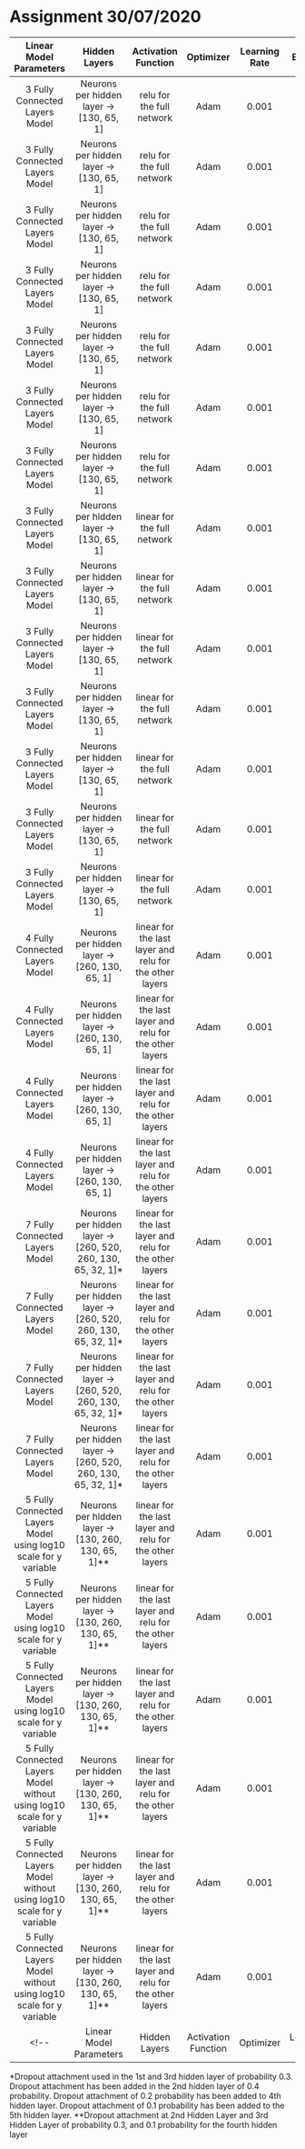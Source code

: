 # Assignment 30/07/2020

|Linear Model Parameters                                                |Hidden Layers                                               |Activation Function                                    |Optimizer|Learning Rate|Epochs|Train MSE   |Train MAE|Val MSE     |Val MAE  |Train MSLE|Val MSLE|Train MAPE|Val MAPE|Train RMSE|Val RMSE |
|:---------------------------------------------------------------------:|:----------------------------------------------------------:|:-----------------------------------------------------:|:-------:|:-----------:|:----:|:----------:|:-------:|:----------:|:-------:|:--------:|:------:|:--------:|:------:|:--------:|:-------:|
|3 Fully Connected Layers Model                                         |Neurons per hidden layer -> [130, 65, 1]                    |relu for the full network                              |Adam     |0.001        |10    |4178527.5000|1281.1110|4390726.0000|1234.6630|          |        |          |        |          |         |
|3 Fully Connected Layers Model                                         |Neurons per hidden layer -> [130, 65, 1]                    |relu for the full network                              |Adam     |0.001        |20    |4089867.7500|1264.1523|4240632.0000|1239.1173|          |        |          |        |          |         |
|3 Fully Connected Layers Model                                         |Neurons per hidden layer -> [130, 65, 1]                    |relu for the full network                              |Adam     |0.001        |50    |3968502.7500|1250.9556|4281258.0000|1229.0972|          |        |          |        |          |         |
|3 Fully Connected Layers Model                                         |Neurons per hidden layer -> [130, 65, 1]                    |relu for the full network                              |Adam     |0.001        |100   |3885934.2500|1236.2449|4119948.5000|1228.3715|          |        |          |        |          |         |
|3 Fully Connected Layers Model                                         |Neurons per hidden layer -> [130, 65, 1]                    |relu for the full network                              |Adam     |0.001        |500   |3546600.5000|1195.4869|4309686.5000|1238.6261|          |        |          |        |          |         |
|3 Fully Connected Layers Model                                         |Neurons per hidden layer -> [130, 65, 1]                    |relu for the full network                              |Adam     |0.001        |1000  |3261451.0000|1168.1522|4606204.5000|1270.4216|          |        |          |        |          |         |
|3 Fully Connected Layers Model                                         |Neurons per hidden layer -> [130, 65, 1]                    |relu for the full network                              |Adam     |0.001        |5000  |3035758.2500|1147.9901|5281517.0000|1363.9896|          |        |          |        |          |         |
|3 Fully Connected Layers Model                                         |Neurons per hidden layer -> [130, 65, 1]                    |linear for the full network                            |Adam     |0.001        |10    |4435840.5000|1350.2988|4683775.5000|1329.4232|          |        |          |        |          |         |
|3 Fully Connected Layers Model                                         |Neurons per hidden layer -> [130, 65, 1]                    |linear for the full network                            |Adam     |0.001        |20    |4412040.0000|1346.2072|4706087.0000|1413.1097|          |        |          |        |          |         |
|3 Fully Connected Layers Model                                         |Neurons per hidden layer -> [130, 65, 1]                    |linear for the full network                            |Adam     |0.001        |50    |4397436.5000|1343.8987|4824719.0000|1336.1906|          |        |          |        |          |         |
|3 Fully Connected Layers Model                                         |Neurons per hidden layer -> [130, 65, 1]                    |linear for the full network                            |Adam     |0.001        |100   |4393944.5000|1341.8081|4697675.0000|1337.0493|          |        |          |        |          |         |
|3 Fully Connected Layers Model                                         |Neurons per hidden layer -> [130, 65, 1]                    |linear for the full network                            |Adam     |0.001        |500   |4396016.0000|1342.9451|4636329.5000|1355.3977|          |        |          |        |          |         |
|3 Fully Connected Layers Model                                         |Neurons per hidden layer -> [130, 65, 1]                    |linear for the full network                            |Adam     |0.001        |1000  |4374688.5000|1337.5750|4685441.5000|1328.3018|          |        |          |        |          |         |
|3 Fully Connected Layers Model                                         |Neurons per hidden layer -> [130, 65, 1]                    |linear for the full network                            |Adam     |0.001        |5000  |4390153.0000|1341.1603|4749785.0000|1319.6615|          |        |          |        |          |         |
|4 Fully Connected Layers Model                                         |Neurons per hidden layer -> [260, 130, 65, 1]               |linear for the last layer and relu for the other layers|Adam     |0.001        |100   |3885363.7500|1227.5720|3988240.0000|1347.0333|          |        |          |        |          |         |
|4 Fully Connected Layers Model                                         |Neurons per hidden layer -> [260, 130, 65, 1]               |linear for the last layer and relu for the other layers|Adam     |0.001        |500   |2841460.0000|1119.0825|4414667.5000|1291.5073|          |        |          |        |          |         |
|4 Fully Connected Layers Model                                         |Neurons per hidden layer -> [260, 130, 65, 1]               |linear for the last layer and relu for the other layers|Adam     |0.001        |1000  |2275388.0000|1038.3757|5256642.0000|1353.8179|          |        |          |        |          |         |
|4 Fully Connected Layers Model                                         |Neurons per hidden layer -> [260, 130, 65, 1]               |linear for the last layer and relu for the other layers|Adam     |0.001        |5000  |1881179.8750|970.5820 |6716474.5000|1471.9036|          |        |          |        |          |         |
|7 Fully Connected Layers Model                                         |Neurons per hidden layer -> [260, 520, 260, 130, 65, 32, 1]*|linear for the last layer and relu for the other layers|Adam     |0.001        |100   |4670716.5000|1349.6895|3875548.7500|1276.5627|          |        |          |        |          |         |
|7 Fully Connected Layers Model                                         |Neurons per hidden layer -> [260, 520, 260, 130, 65, 32, 1]*|linear for the last layer and relu for the other layers|Adam     |0.001        |500   |4784954.5000|1334.6241|4170293.2500|1386.2275|          |        |          |        |          |         |
|7 Fully Connected Layers Model                                         |Neurons per hidden layer -> [260, 520, 260, 130, 65, 32, 1]\*|linear for the last layer and relu for the other layers|Adam     |0.001        |1000  |4689069.5000|1345.4857|4030380.2500|1315.6322|          |        |          |        |          |         |
|7 Fully Connected Layers Model                                         |Neurons per hidden layer -> [260, 520, 260, 130, 65, 32, 1]\*|linear for the last layer and relu for the other layers|Adam     |0.001        |5000  |||||          |        |          |        |          |         |
|5 Fully Connected Layers Model using log10 scale for y variable        |Neurons per hidden layer -> [130, 260, 130, 65, 1]**        |linear for the last layer and relu for the other layers|Adam     |0.001        |100   |0.0617      |0.1936   |0.0704      |0.2124   |0.0034    |0.0038  |5.9328    |6.4053  |0.2483    |0.2654   |
|5 Fully Connected Layers Model using log10 scale for y variable        |Neurons per hidden layer -> [130, 260, 130, 65, 1]**        |linear for the last layer and relu for the other layers|Adam     |0.001        |500   |0.0603      |0.1913   |0.0708      |0.2124   |0.0033    |0.0038  |5.8619    |6.3689  |0.2455    |0.2661   |
|5 Fully Connected Layers Model using log10 scale for y variable        |Neurons per hidden layer -> [130, 260, 130, 65, 1]**        |linear for the last layer and relu for the other layers|Adam     |0.001        |1000  |0.0606      |0.1916   |0.0634      |0.1998   |0.0033    |0.0035  |5.8700    |6.1162  |0.2462    |0.2518   |
|5 Fully Connected Layers Model without using log10 scale for y variable|Neurons per hidden layer -> [130, 260, 130, 65, 1]**        |linear for the last layer and relu for the other layers|Adam     |0.001        |100   |4043043.5000|1192.4248|4522623.5000|1212.8746|0.3127    |0.3289  |52.3225   |45.0199 |2010.7321 |2126.6460|
|5 Fully Connected Layers Model without using log10 scale for y variable|Neurons per hidden layer -> [130, 260, 130, 65, 1]**        |linear for the last layer and relu for the other layers|Adam     |0.001        |500   |3580224.7500|1115.9746|5672825.0000|1355.4484|0.2768    |0.4004  |48.5918   |44.1939 |1892.1482 |2381.7693|
|5 Fully Connected Layers Model without using log10 scale for y variable|Neurons per hidden layer -> [130, 260, 130, 65, 1]**        |linear for the last layer and relu for the other layers|Adam     |0.001        |1000  |3320199.7500|1074.1488|6603311.0000|1511.5214|0.2595    |0.5268  |46.7164   |45.9072 |1822.1415 |45.9072  |
<!-- |Linear Model Parameters                                                |Hidden Layers                                               |Activation Function                                    |Optimizer|Learning Rate|Epochs|Train MSE   |Train MAE|Val MSE     |Val MAE  |Train MSLE|Val MSLE|Train MAPE|Val MAPE|Train RMSE|Val RMSE | -->

*Dropout attachment used in the 1st and 3rd hidden layer of probability 0.3. Dropout attachment has been added in the 2nd hidden layer of 0.4 probability. Dropout attachment of 0.2 probability has been added to 4th hidden layer. Dropout attachment of 0.1 probability has been added to the 5th hidden layer.
**Dropout attachment at 2nd Hidden Layer and 3rd Hidden Layer of probability 0.3, and 0.1 probability for the fourth hidden layer